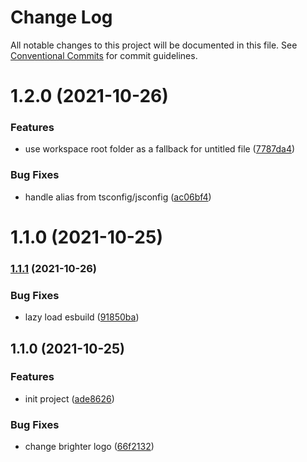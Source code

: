 # Change Log

All notable changes to this project will be documented in this file.
See [Conventional Commits](https://conventionalcommits.org) for commit guidelines.

# 1.2.0 (2021-10-26)

### Features

- use workspace root folder as a fallback for untitled file ([7787da4](https://github.com/ambar/vscode-bundle-size/commit/7787da4))

### Bug Fixes

- handle alias from tsconfig/jsconfig ([ac06bf4](https://github.com/ambar/vscode-bundle-size/commit/ac06bf4))

# 1.1.0 (2021-10-25)

### [1.1.1](https://github.com/ambar/vscode-bundle-size/compare/v1.1.0...v1.1.1) (2021-10-26)

### Bug Fixes

- lazy load esbuild ([91850ba](https://github.com/ambar/vscode-bundle-size/commit/91850ba397426af5bc403812d7938dda4e720145))

## 1.1.0 (2021-10-25)

### Features

- init project ([ade8626](https://github.com/ambar/vscode-bundle-size/commit/ade862610240d6950fd81c29a0dccc5c8459df94))

### Bug Fixes

- change brighter logo ([66f2132](https://github.com/ambar/vscode-bundle-size/commit/66f2132417d722c2c6a79ddd36d6b14f330769bd))

